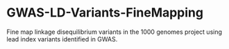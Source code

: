 # GWAS-LD-Variants-FineMapping
Fine map linkage disequilibrium variants in the 1000 genomes project using lead index variants identified in GWAS.
